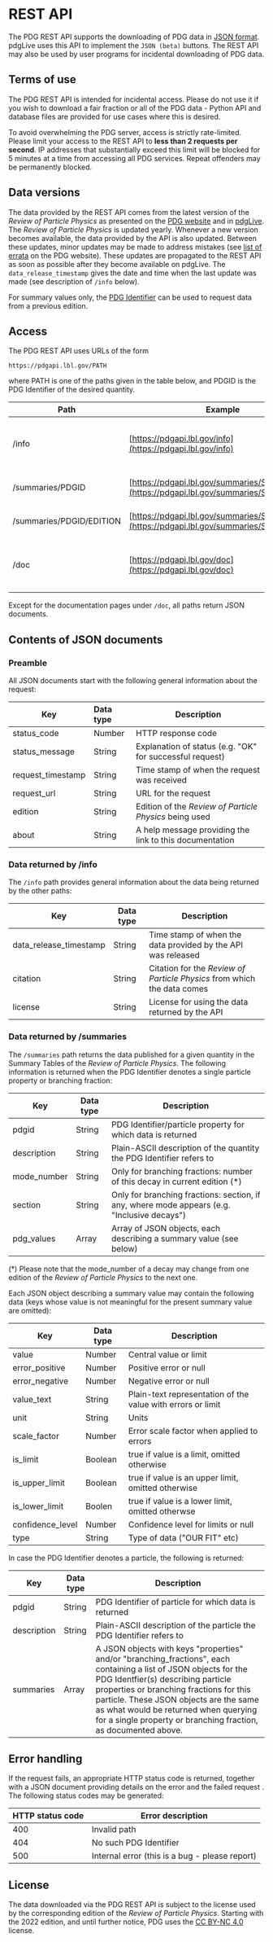 # REST API

The PDG REST API supports the downloading of PDG data in [JSON format](https://www.json.org/).
pdgLive uses this API to implement the `JSON (beta)` buttons. The REST API may also be used by user programs for
incidental downloading of PDG data.

## Terms of use

The PDG REST API is intended for incidental access.
Please do not use it if you wish to download a fair fraction or all
of the PDG data - Python API and database files are provided for use cases where this is desired.

To avoid overwhelming the PDG server, access is strictly rate-limited.
Please limit your access to the REST API to **less than 2 requests per second**. IP addresses that
substantially exceed this limit will be blocked for 5 minutes at a time from accessing all PDG services.
Repeat offenders may be permanently blocked.

## Data versions

The data provided by the REST API comes from the latest version of the *Review of Particle Physics* as presented on
the [PDG website](https://pdg.lbl.gov) and in [pdgLive](https://pdglive.lbl.gov). The *Review of Particle Physics*
is updated yearly. Whenever a new version becomes available, the data provided by the API is also updated. Between
these updates, minor updates may be made to address mistakes
(see [list of errata](https://pdg.lbl.gov/errata) on
the PDG website).
These updates are propagated to the REST API as soon as possible after they become available on pdgLive.
The `data_release_timestamp` gives the date and time when the last update was made (see description of `/info` below). 

For summary values only, the [PDG Identifier](pdgidentifiers) can be used to request data from a previous edition.


## Access

The PDG REST API uses URLs of the form
```
https://pdgapi.lbl.gov/PATH
```
where PATH is one of the paths given in the table below, and
PDGID is the PDG Identifier of the desired quantity.

| Path                     | Example                                                                                    | Description                                        |
|--------------------------|--------------------------------------------------------------------------------------------|----------------------------------------------------|
| /info                    | [https://pdgapi.lbl.gov/info](https://pdgapi.lbl.gov/info)                                 | Get metadata (edition, citation, version, license) |
| /summaries/PDGID         | [https://pdgapi.lbl.gov/summaries/S126M](https://pdgapi.lbl.gov/summaries/S126M)           | Get summary data for PDG Identifiers               |
| /summaries/PDGID/EDITION | [https://pdgapi.lbl.gov/summaries/S126M/2020](https://pdgapi.lbl.gov/summaries/S126M/2020) | Get summary data from an earlier edition           |
| /doc                     | [https://pdgapi.lbl.gov/doc](https://pdgapi.lbl.gov/doc)                                   | This documentation (regular web page, not JSON)    |

Except for the documentation pages under `/doc`, all paths return JSON documents.


## Contents of JSON documents

### Preamble

All JSON documents start with the following general information about the request:

| Key               | Data type | Description                                              |
|-------------------|:----------|----------------------------------------------------------|
| status_code       | Number    | HTTP response code                                       |
| status_message    | String    | Explanation of status (e.g. "OK" for successful request) |
| request_timestamp | String    | Time stamp of when the request was received              |
| request_url       | String    | URL for the request                                      |
| edition           | String    | Edition of the _Review of Particle Physics_ being used   |
| about             | String    | A help message providing the link to this documentation  |

### Data returned by /info

The `/info` path provides general information about the data being returned by the other paths:

| Key                    | Data type | Description                                                             |
|------------------------|-----------|-------------------------------------------------------------------------|
| data_release_timestamp | String    | Time stamp of when the data provided by the API was released            |
| citation               | String    | Citation for the *Review of Particle Physics* from which the data comes |
| license                | String    | License for using the data returned by the API                          |

### Data returned by /summaries

The `/summaries` path returns the data published for a given quantity
in the Summary Tables of the *Review of Particle Physics*. The following
information is returned when the PDG Identifier denotes a single particle property or branching fraction:

| Key         | Data type | Description                                                                                 |
|-------------|-----------|---------------------------------------------------------------------------------------------|
| pdgid       | String    | PDG Identifier/particle property for which data is returned                                 |
| description | String    | Plain-ASCII description of the quantity the PDG Identifier refers to                        |
| mode_number | String    | Only for branching fractions: number of this decay in current edition (*)                   |
| section     | String    | Only for branching fractions: section, if any, where mode appears (e.g. "Inclusive decays") |
| pdg_values  | Array     | Array of JSON objects, each describing a summary value (see below)                          |

(*) Please note that the mode_number of a decay may change from one edition of the *Review of Particle Physics* to the next one.

Each JSON object describing a summary value may contain the following data
(keys whose value is not meaningful for the present summary value are omitted):

| Key              | Data type | Description                                                 |
|------------------|-----------|-------------------------------------------------------------|
| value            | Number    | Central value or limit                                      |
| error_positive   | Number    | Positive error or null                                      |
| error_negative   | Number    | Negative error or null                                      |
| value_text       | String    | Plain-text representation of the value with errors or limit |
| unit             | String    | Units                                                       |
| scale_factor     | Number    | Error scale factor when applied to errors                   |
| is_limit         | Boolean   | true if value is a limit, omitted otherwise                 |
| is_upper_limit   | Boolean   | true if value is an upper limit, omitted otherwise          |
| is_lower_limit   | Boolen    | true if value is a lower limit, omitted otherwse            |
| confidence_level | Number    | Confidence level for limits or null                         |
| type             | String    | Type of data ("OUR FIT" etc)                                |

In case the PDG Identifier denotes a particle, the following is returned:

| Key         | Data type | Description                                                                                                                                                                                                                                                                                                                                            |
|-------------|-----------|--------------------------------------------------------------------------------------------------------------------------------------------------------------------------------------------------------------------------------------------------------------------------------------------------------------------------------------------------------|
| pdgid       | String    | PDG Identifier of particle for which data is returned                                                                                                                                                                                                                                                                                                  |
| description | String    | Plain-ASCII description of the particle the PDG Identifier refers to                                                                                                                                                                                                                                                                                   |
| summaries   | Array     | A JSON objects with keys "properties" and/or "branching_fractions", each containing a list of JSON objects for the PDG Identfier(s) describing particle properties or branching fractions for this particle. These JSON objects are the same as what would be returned when querying for a single property or branching fraction, as documented above. |




## Error handling

If the request fails, an appropriate HTTP status code is returned,
together with a JSON document providing details on the error and the failed request .
The following status codes may be generated:

| HTTP status code | Error description                              |
|------------------|------------------------------------------------|
| 400              | Invalid path                                   |
| 404              | No such PDG Identifier                         |
| 500              | Internal error (this is a bug - please report) |


## License

The data downloaded via the PDG REST API is subject to the license used by the corresponding edition
of the _Review of Particle Physics_. Starting with the 2022 edition, and until further notice, PDG uses the
[CC BY-NC 4.0](https://creativecommons.org/licenses/by-nc/4.0/) license.
